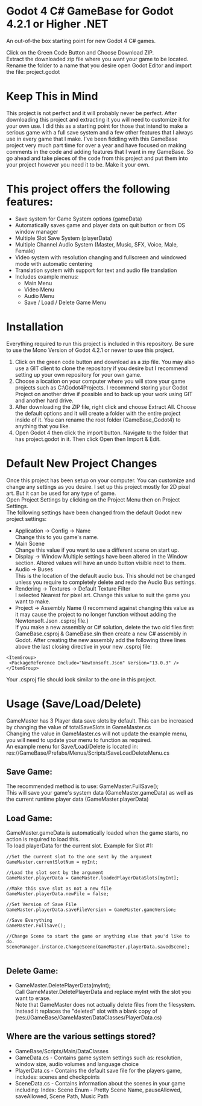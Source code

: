 # Godot 4 C# GameBase for Godot 4.2.1 or Higher .NET  
An out-of-the box starting point for new Godot 4 C# games.  
  
Click on the Green Code Button and Choose Download ZIP.  
Extract the downloaded zip file where you want your game to be located.  
Rename the folder to a name that you desire open Godot Editor and import the file: project.godot  

# Keep This in Mind  
This project is not perfect and it will probably never be perfect. After downloading this project and extracting it you will need to customize it for your own use. I did this as a starting point for those that intend to make a serious game with a full save system and a few other features that I always use in every game that I make. I've been fiddling with this GameBase project very much part time for over a year and have focused on making comments in the code and adding features that I want in my GameBase. So go ahead and take pieces of the code from this project and put them into your project however you need it to be. Make it your own.  

# This project offers the following features:  
* Save system for Game System options (gameData)  
* Automatically saves game and player data on quit button or from OS window manager  
* Multiple Slot Save System (playerData)  
* Multiple Channel Audio System (Master, Music, SFX, Voice, Male, Female)  
* Video system with resolution changing and fullscreen and windowed mode with automatic centering  
* Translation system with support for text and audio file translation  
* Includes example menus:  
  * Main Menu  
  * Video Menu  
  * Audio Menu  
  * Save / Load / Delete Game Menu  

# Installation  
Everything required to run this project is included in this repository.  Be sure to use the Mono Version of Godot 4.2.1 or newer to use this project.  
1. Click on the green code button and download as a zip file. You may also use a GIT client to clone the repository if you desire but I recommend setting up your own repository for your own game.  
2. Choose a location on your computer where you will store your game projects such as C:\Godot4Projects. I recommend storing your Godot Project on another drive if possible and to back up your work using GIT and another hard drive.  
3. After downloading the ZIP file, right click and choose Extract All. Choose the default options and it will create a folder with the entire project inside of it.  You can rename the root folder (GameBase_Godot4) to anything that you like.  
4. Open Godot 4 then click the import button. Navigate to the folder that has project.godot in it. Then click Open then Import & Edit.  

# Default New Project Changes  
Once this project has been setup on your computer. You can customize and change any settings as you desire. I set up this project mostly for 2D pixel art. But it can be used for any type of game.  
Open Project Settings by clicking on the Project Menu then on Project Settings.  
The following settings have been changed from the default Godot new project settings:  
* Application -> Config -> Name  
Change this to you game's name.  
* Main Scene  
Change this value if you want to use a different scene on start up.  
* Display -> Window
Multiple settings have been altered in the Window section. Altered values will have an undo button visible next to them.  
* Audio -> Buses  
This is the location of the default audio bus. This should not be changed unless you require to completely delete and redo the Audio Bus settings.  
* Rendering -> Textures -> Default Texture Filter  
I selected Nearest for pixel art. Change this value to suit the game you want to make.  
* Project -> Assembly Name  (I recommend against changing this value as it may cause the project to no longer function without adding the Newtonsoft.Json .csproj file.)  
If you make a new assembly or C# solution, delete the two old files first: GameBase.csproj & GameBase.sln then create a new C# assembly in Godot. After creating the new assembly add the following three lines above the last closing directive in your new .csproj file: </Project>  
```  
<ItemGroup>  
 <PackageReference Include="Newtonsoft.Json" Version="13.0.3" />  
</ItemGroup>  
```  
Your .csproj file should look similar to the one in this project.  

# Usage (Save/Load/Delete)  

GameMaster has 3 Player data save slots by default. This can be increased by changing the value of totalSaveSlots in GameMaster.cs  
Changing the value in GameMaster.cs will not update the example menu, you will need to update your menu to function as required.  
An example menu for Save/Load/Delete is located in: res://GameBase/Prefabs/Menus/Scripts/SaveLoadDeleteMenu.cs  

## Save Game:  
The recommended method is to use: GameMaster.FullSave();  
This will save your game's system data (GameMaster.gameData) as well as the current runtime player data (GameMaster.playerData)  

## Load Game:  
GameMaster.gameData is automatically loaded when the game starts, no action is required to load this.  
To load playerData for the current slot.  Example for Slot #1:  

```  
//Set the current slot to the one sent by the argument  
GameMaster.currentSlotNum = myInt;  
  
//Load the slot sent by the argument  
GameMaster.playerData = GameMaster.loadedPlayerDataSlots[myInt];  
  
//Make this save slot as not a new file  
GameMaster.playerData.newFile = false;  
  
//Set Version of Save File  
GameMaster.playerData.saveFileVersion = GameMaster.gameVersion;  
  
//Save Everything  
GameMaster.FullSave();  
  
//Change Scene to start the game or anything else that you'd like to do.  
SceneManager.instance.ChangeScene(GameMaster.playerData.savedScene);  
  
```  

## Delete Game:  
* GameMaster.DeletePlayerData(myInt);  
Call GameMaster.DeletePlayerData and replace myInt with the slot you want to erase.  
Note that GameMaster does not actually delete files from the filesystem. Instead it replaces the "deleted" slot with a blank copy of (res://GameBase/GameMaster/DataClasses/PlayerData.cs)  

## Where are the various settings stored?  
* GameBase/Scripts/Main/DataClasses  
* GameData.cs - Contains game system settings such as: resolution, window size, audio volumes and language choice
* PlayerData.cs - Contains the default save file for the players game, includes: scenes and checkpoints
* SceneData.cs - Contains information about the scenes in your game including: Index: Scene Enum - Pretty Scene Name, pauseAllowed, saveAllowed, Scene Path, Music Path